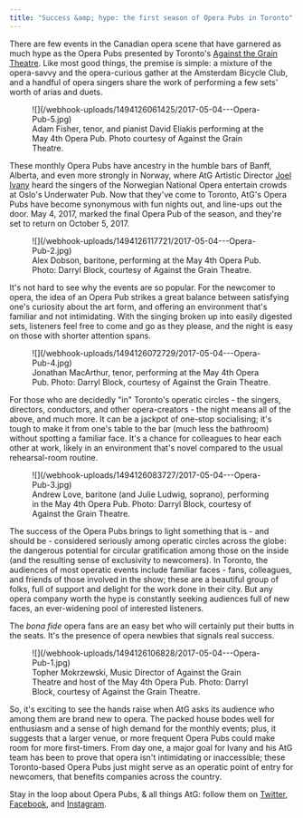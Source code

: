 ```yaml
---
title: "Success &amp; hype: the first season of Opera Pubs in Toronto"
---
```


There are few events in the Canadian opera scene that have garnered as much hype as the Opera Pubs presented by Toronto's [Against the Grain Theatre](/scene/companies/against-the-grain-theatre/). Like most good things, the premise is simple: a mixture of the opera-savvy and the opera-curious gather at the Amsterdam Bicycle Club, and a handful of opera singers share the work of performing a few sets' worth of arias and duets.

<figure data-type="image">
![](/webhook-uploads/1494126061425/2017-05-04---Opera-Pub-5.jpg)
<figcaption>Adam Fisher, tenor, and pianist David Eliakis performing at the May 4th Opera Pub. Photo courtesy of Against the Grain Theatre.</figcaption>
</figure>

These monthly Opera Pubs have ancestry in the humble bars of Banff, Alberta, and even more strongly in Norway, where AtG Artistic Director [Joel Ivany](/atgs-opera-pubs-it-can-all-get-a-bit-wild/) heard the singers of the Norwegian National Opera entertain crowds at Oslo's Underwater Pub. Now that they've come to Toronto, AtG's Opera Pubs have become synonymous with fun nights out, and line-ups out the door. May 4, 2017, marked the final Opera Pub of the season, and they're set to return on October 5, 2017.

<figure data-type="image">
![](/webhook-uploads/1494126117721/2017-05-04---Opera-Pub-2.jpg)
<figcaption>Alex Dobson, baritone, performing at the May 4th Opera Pub. Photo: Darryl Block, courtesy of Against the Grain Theatre.</figcaption>
</figure>

It's not hard to see why the events are so popular. For the newcomer to opera, the idea of an Opera Pub strikes a great balance between satisfying one's curiosity about the art form, and offering an environment that's familiar and not intimidating. With the singing broken up into easily digested sets, listeners feel free to come and go as they please, and the night is easy on those with shorter attention spans.

<figure data-type="image">
![](/webhook-uploads/1494126072729/2017-05-04---Opera-Pub-4.jpg)
<figcaption>Jonathan MacArthur, tenor, performing at the May 4th Opera Pub. Photo: Darryl Block, courtesy of Against the Grain Theatre.</figcaption>
</figure>

For those who are decidedly "in" Toronto's operatic circles - the singers, directors, conductors, and other opera-creators - the night means all of the above, and much more. It can be a jackpot of one-stop socialising; it's tough to make it from one's table to the bar (much less the bathroom) without spotting a familiar face. It's a chance for colleagues to hear each other at work, likely in an environment that's novel compared to the usual rehearsal-room routine. 

<figure data-type="image">
![](/webhook-uploads/1494126083727/2017-05-04---Opera-Pub-3.jpg)
<figcaption>Andrew Love, baritone (and Julie Ludwig, soprano), performing in the May 4th Opera Pub. Photo: Darryl Block, courtesy of Against the Grain Theatre.</figcaption>
</figure>

The success of the Opera Pubs brings to light something that is - and should be - considered seriously among operatic circles across the globe: the dangerous potential for circular gratification among those on the inside (and the resulting sense of exclusivity to newcomers). In Toronto, the audiences of most operatic events include familiar faces - fans, colleagues, and friends of those involved in the show; these are a beautiful group of folks, full of support and delight for the work done in their city. But any opera company worth the hype is constantly seeking audiences full of new faces, an ever-widening pool of interested listeners. 

The *bona fide* opera fans are an easy bet who will certainly put their butts in the seats. It's the presence of opera newbies that signals real success.

<figure data-type="image">
![](/webhook-uploads/1494126106828/2017-05-04---Opera-Pub-1.jpg)
<figcaption>Topher Mokrzewski, Music Director of Against the Grain Theatre and host of the May 4th Opera Pub. Photo: Darryl Block, courtesy of Against the Grain Theatre.</figcaption>
</figure>

So, it's exciting to see the hands raise when AtG asks its audience who among them are brand new to opera. The packed house bodes well for enthusiasm and a sense of high demand for the monthly events; plus, it suggests that a larger venue, or more frequent Opera Pubs could make room for more first-timers. From day one, a major goal for Ivany and his AtG team has been to prove that opera isn't intimidating or inaccessible; these Toronto-based Opera Pubs just might serve as an operatic point of entry for newcomers, that benefits companies across the country.

Stay in the loop about Opera Pubs, & all things AtG: follow them on [Twitter](https://twitter.com/AtGtheatre), [Facebook](https://www.facebook.com/AtGtheatre), and [Instagram](https://www.instagram.com/AtGtheatre/).
